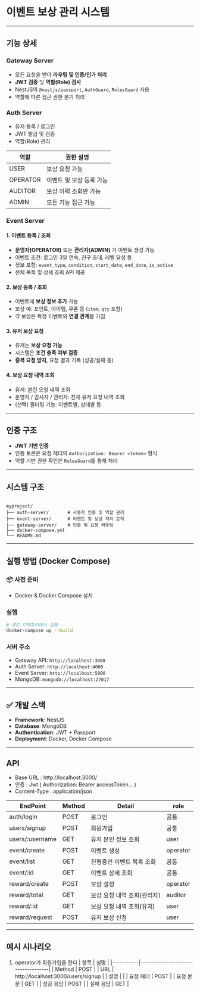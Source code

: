 
# 이벤트 보상 관리 시스템

---

## 기능 상세

###  Gateway Server
- 모든 요청을 받아 **라우팅 및 인증/인가 처리**
- **JWT 검증** 및 **역할(Role) 검사**
- NestJS의 `@nestjs/passport`, `AuthGuard`, `RolesGuard` 사용
- 역할에 따른 접근 권한 분기 처리

### Auth Server
- 유저 등록 / 로그인
- JWT 발급 및 검증
- 역할(Role) 관리

| 역할     | 권한 설명                        |
|----------|---------------------------------|
| USER     | 보상 요청 가능                   |
| OPERATOR | 이벤트 및 보상 등록 가능         |
| AUDITOR  | 보상 이력 조회만 가능            |
| ADMIN    | 모든 기능 접근 가능              |

### Event Server

#### 1. 이벤트 등록 / 조회
- **운영자(OPERATOR)** 또는 **관리자(ADMIN)** 가 이벤트 생성 가능
- 이벤트 조건: 로그인 3일 연속, 친구 초대, 레벨 달성 등
- 정보 포함: `event_type`, `condition`, `start_date`, `end_date`, `is_active`
- 전체 목록 및 상세 조회 API 제공

#### 2. 보상 등록 / 조회
- 이벤트에 **보상 정보 추가** 가능
- 보상 예: 포인트, 아이템, 쿠폰 등 (`item`, `qty` 포함)
- 각 보상은 특정 이벤트와 **연결 관계**를 가짐

#### 3. 유저 보상 요청
- 유저는 **보상 요청 가능**
- 시스템은 **조건 충족 여부 검증**
- **중복 요청 방지**, 요청 결과 기록 (성공/실패 등)

#### 4. 보상 요청 내역 조회
- 유저: 본인 요청 내역 조회
- 운영자 / 감사자 / 관리자: 전체 유저 요청 내역 조회
- (선택) 필터링 기능: 이벤트별, 상태별 등

---

## 인증 구조

- **JWT 기반 인증**
- 인증 토큰은 요청 헤더의 `Authorization: Bearer <token>` 형식
- 역할 기반 권한 확인은 `RolesGuard`를 통해 처리

---

## 시스템 구조

```

myproject/
├── auth-server/       # 사용자 인증 및 역할 관리
├── event-server/      # 이벤트 및 보상 처리 로직
├── gateway-server/    # 인증 및 요청 라우팅
├── docker-compose.yml
└── README.md

````

---

## 실행 방법 (Docker Compose)

### 📦 사전 준비
- Docker & Docker Compose 설치

### 실행

```bash
# 루트 디렉토리에서 실행
docker-compose up --build
````

### 서버 주소

* Gateway API: `http://localhost:3000`
* Auth Server: `http://localhost:4000`
* Event Server: `http://localhost:5000`
* MongoDB: `mongodb://localhost:27017`

---

## ✅ 개발 스택

* **Framework**: NestJS
* **Database**: MongoDB
* **Authentication**: JWT + Passport
* **Deployment**: Docker, Docker Compose

---

## API

- Base URL : http://localhost:3000/
- 인증 : Jwt ( Authorization: Bearer accessToken... )
- Content-Type : application/json

| EndPoint        | Method | Detail                      | role     |
|-----------------|--------|-----------------------------|----------|
| auth/login      | POST   | 로그인                      | 공통     |
| users/signup    | POST   | 회원가입                    | 공통     |
| users/:username | GET    | 유저 본인 정보 조회         | user     |
| event/create    | POST   | 이벤트 생성                 | operator |
| event/list      | GET    | 진행중인 이벤트 목록 조회   | 공통     |
| event/:id       | GET    | 이벤트 상세 조회            | 공통     |
| reward/create   | POST   | 보상 설정                   | operator |
| reward/total    | GET    | 보상 요청 내역 조회(관리자) | auditor  |
| reward/:id      | GET    | 보상 요청 내역 조회(유저)   | user     |
| reward/request  | POST   | 유저 보상 신청              | user     |

---

## 예시 시나리오
1. operator가 회원가입을 한다 
| 항목      | 설명                               |
|-----------|------------------------------------|
| Method    | POST   | 
| URL       | http://localhost:3000/users/signup |
| 설명      |     |
| 요청 헤더 | POST   | 
| 요청 본문 | GET    |
| 성공 응답 | POST   | 
| 실패 응답 | GET    |











